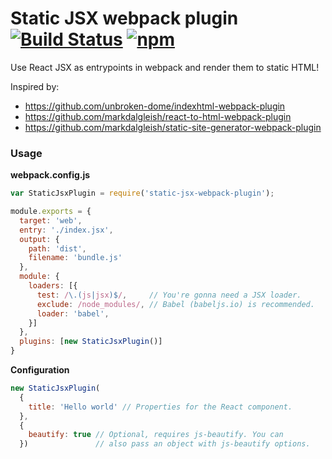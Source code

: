 # Static JSX webpack plugin [![Build Status](https://travis-ci.org/mfellner/static-jsx-webpack-plugin.svg?branch=master)](https://travis-ci.org/mfellner/static-jsx-webpack-plugin) [![npm](https://img.shields.io/npm/v/static-jsx-webpack-plugin.svg)](https://www.npmjs.com/package/static-jsx-webpack-plugin)

Use React JSX as entrypoints in webpack and render them to static HTML!

Inspired by:

* https://github.com/unbroken-dome/indexhtml-webpack-plugin
* https://github.com/markdalgleish/react-to-html-webpack-plugin
* https://github.com/markdalgleish/static-site-generator-webpack-plugin

### Usage

**webpack.config.js**

```javascript
var StaticJsxPlugin = require('static-jsx-webpack-plugin');

module.exports = {
  target: 'web',
  entry: './index.jsx',
  output: {
    path: 'dist',
    filename: 'bundle.js'
  },
  module: {
    loaders: [{
      test: /\.(js|jsx)$/,     // You're gonna need a JSX loader.
      exclude: /node_modules/, // Babel (babeljs.io) is recommended.
      loader: 'babel',
    }]
  },
  plugins: [new StaticJsxPlugin()]
}
```

**Configuration**

```javascript
new StaticJsxPlugin(
  {
    title: 'Hello world' // Properties for the React component.
  },
  {
    beautify: true // Optional, requires js-beautify. You can
  })               // also pass an object with js-beautify options.
```
